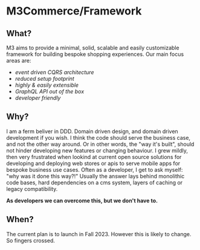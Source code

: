# M3Commerce/Framework

## What?

M3 aims to provide a minimal, solid, scalable and easily customizable framework for building bespoke shopping experiences.
Our main focus areas are:

 - _event driven CQRS architecture_
 - _reduced setup footprint_
 - _highly & easily extensible_
 - _GraphQL API out of the box_
 - _developer friendly_

## Why?

I am a ferm beliver in DDD. Domain driven design, and domain driven development if you wish. I think the code should serve the business case, and not the other way around. Or in other words, the "way it's built", should not hinder developing new features or changing behaviour.
I grew mildly, then very frustrated when lookind at current open source solutions for developing and deploying web stores or apis to serve mobile apps for bespoke business use cases. Often as a developer, I get to ask myself: "why was it done this way?!"
Usually the answer lays behind monolithic code bases, hard dependencies on a cms system, layers of caching or 
legacy compatibility.

**As developers we can overcome this, but we don't have to.**

## When?

The current plan is to launch in Fall 2023. However this is likely to change. So fingers crossed.
